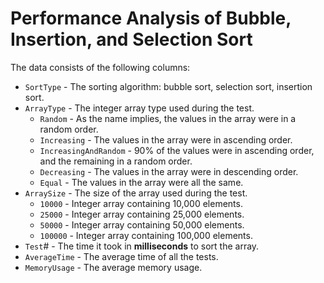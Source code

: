# Performance Analysis of Bubble, Insertion, and Selection Sort

The data consists of the following columns:
- `SortType` - The sorting algorithm: bubble sort, selection sort, insertion sort.
- `ArrayType` - The integer array type used during the test. 
    - `Random` - As the name implies, the values in the array were in a random order.
    - `Increasing` - The values in the array were in ascending order.
    - `IncreasingAndRandom` - 90% of the values were in ascending order, and the remaining in a random order.
    - `Decreasing` - The values in the array were in descending order.
    - `Equal` - The values in the array were all the same.
- `ArraySize` - The size of the array used during the test.
    - `10000` - Integer array containing 10,000 elements.
    - `25000` - Integer array containing 25,000 elements.
    - `50000` - Integer array containing 50,000 elements.
    - `100000` - Integer array containing 100,000 elements.
- `Test`# - The time it took in **milliseconds** to sort the array.
- `AverageTime` - The average time of all the tests.
- `MemoryUsage` - The average memory usage.
